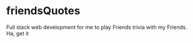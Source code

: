 # friendsQuotes
Full stack web development for me to play Friends trivia with my Friends. Ha, get it
